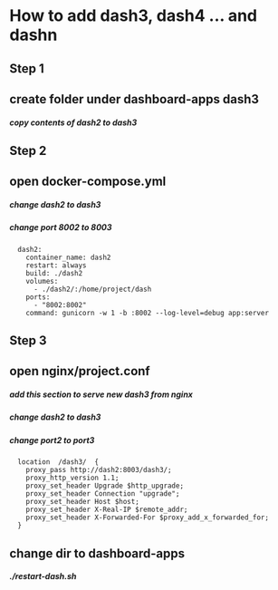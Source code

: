 # How to add dash3, dash4 ... and dashn

## Step 1
## create folder under dashboard-apps  dash3
##### copy contents of dash2 to dash3

## Step 2
## open docker-compose.yml 
##### change dash2 to dash3
##### change port 8002 to 8003
```
  dash2:
    container_name: dash2
    restart: always
    build: ./dash2
    volumes:
      - ./dash2/:/home/project/dash
    ports:
      - "8002:8002"
    command: gunicorn -w 1 -b :8002 --log-level=debug app:server   
```    

## Step 3
## open nginx/project.conf
##### add this section to serve new dash3 from nginx
##### change dash2 to dash3
##### change port2 to port3
```   
  location  /dash3/  {
    proxy_pass http://dash2:8003/dash3/;
    proxy_http_version 1.1;
    proxy_set_header Upgrade $http_upgrade;
    proxy_set_header Connection "upgrade";
    proxy_set_header Host $host;
    proxy_set_header X-Real-IP $remote_addr;
    proxy_set_header X-Forwarded-For $proxy_add_x_forwarded_for;
  }	
```  
## change dir to dashboard-apps
##### ./restart-dash.sh  
